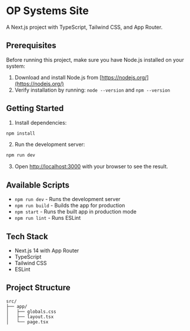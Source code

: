 # OP Systems Site

A Next.js project with TypeScript, Tailwind CSS, and App Router.

## Prerequisites

Before running this project, make sure you have Node.js installed on your system:

1. Download and install Node.js from [https://nodejs.org/](https://nodejs.org/)
2. Verify installation by running: `node --version` and `npm --version`

## Getting Started

1. Install dependencies:
```bash
npm install
```

2. Run the development server:
```bash
npm run dev
```

3. Open [http://localhost:3000](http://localhost:3000) with your browser to see the result.

## Available Scripts

- `npm run dev` - Runs the development server
- `npm run build` - Builds the app for production
- `npm start` - Runs the built app in production mode
- `npm run lint` - Runs ESLint

## Tech Stack

- Next.js 14 with App Router
- TypeScript
- Tailwind CSS
- ESLint

## Project Structure

```
src/
├── app/
│   ├── globals.css
│   ├── layout.tsx
│   └── page.tsx
``` 